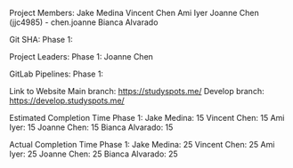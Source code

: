 Project Members:
    Jake Medina
    Vincent Chen
    Ami Iyer
    Joanne Chen (jjc4985) - chen.joanne
    Bianca Alvarado

Git SHA:
    Phase 1:

Project Leaders:
    Phase 1: Joanne Chen

GitLab Pipelines:
    Phase 1: 

Link to Website
    Main branch: https://studyspots.me/
    Develop branch: https://develop.studyspots.me/

Estimated Completion Time
    Phase 1:
        Jake Medina: 15
        Vincent Chen: 15
        Ami Iyer: 15
        Joanne Chen: 15
        Bianca Alvarado: 15

Actual Completion Time
    Phase 1:
        Jake Medina: 25
        Vincent Chen: 25
        Ami Iyer: 25
        Joanne Chen: 25
        Bianca Alvarado: 25
